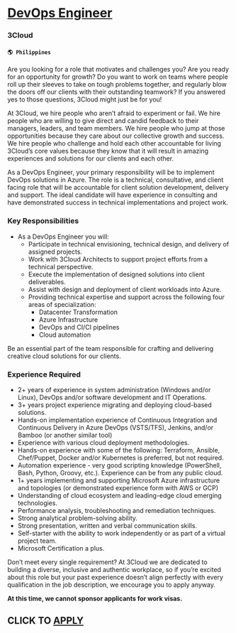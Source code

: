 # [DevOps Engineer](https://www.remotewlb.com/apply/devops-engineer-63663)  
### 3Cloud  
#### `🌎 Philippines`  

Are you looking for a role that motivates and challenges you? Are you ready for an opportunity for growth? Do you want to work on teams where people roll up their sleeves to take on tough problems together, and regularly blow the doors off our clients with their outstanding teamwork? If you answered yes to those questions, 3Cloud might just be for you!

At 3Cloud, we hire people who aren’t afraid to experiment or fail. We hire people who are willing to give direct and candid feedback to their managers, leaders, and team members. We hire people who jump at those opportunities because they care about our collective growth and success. We hire people who challenge and hold each other accountable for living 3Cloud’s core values because they know that it will result in amazing experiences and solutions for our clients and each other.

As a DevOps Engineer, your primary responsibility will be to implement DevOps solutions in Azure. The role is a technical, consultative, and client facing role that will be accountable for client solution development, delivery and support. The ideal candidate will have experience in consulting and have demonstrated success in technical implementations and project work.

### Key Responsibilities

  * As a DevOps Engineer you will:
    * Participate in technical envisioning, technical design, and delivery of assigned projects.
    * Work with 3Cloud Architects to support project efforts from a technical perspective.
    * Execute the implementation of designed solutions into client deliverables.
    * Assist with design and deployment of client workloads into Azure.
    * Providing technical expertise and support across the following four areas of specialization:
      * Datacenter Transformation
      * Azure Infrastructure
      * DevOps and CI/CI pipelines
      * Cloud automation

Be an essential part of the team responsible for crafting and delivering creative cloud solutions for our clients.

### Experience Required

  * 2+ years of experience in system administration (Windows and/or Linux), DevOps and/or software development and IT Operations.
  * 3+ years project experience migrating and deploying cloud-based solutions.
  * Hands-on implementation experience of Continuous Integration and Continuous Delivery in Azure DevOps (VSTS/TFS), Jenkins, and/or Bamboo (or another similar tool)
  * Experience with various cloud deployment methodologies.
  * Hands-on experience with some of the following: Terraform, Ansible, Chef/Puppet, Docker and/or Kubernetes is preferred, but not required.
  * Automation experience - very good scripting knowledge (PowerShell, Bash, Python, Groovy, etc.). Experience can be from any public cloud.
  * 1+ years implementing and supporting Microsoft Azure infrastructure and topologies (or demonstrated experience form with AWS or GCP)
  * Understanding of cloud ecosystem and leading-edge cloud emerging technologies.
  * Performance analysis, troubleshooting and remediation techniques.
  * Strong analytical problem-solving ability.
  * Strong presentation, written and verbal communication skills.
  * Self-starter with the ability to work independently or as part of a virtual project team.
  * Microsoft Certification a plus.

Don’t meet every single requirement? At 3Cloud we are dedicated to building a diverse, inclusive and authentic workplace, so if you’re excited about this role but your past experience doesn’t align perfectly with every qualification in the job description, we encourage you to apply anyway.

 **At this time, we cannot sponsor applicants for work visas.**

  
## CLICK TO [APPLY](https://www.remotewlb.com/apply/devops-engineer-63663)

